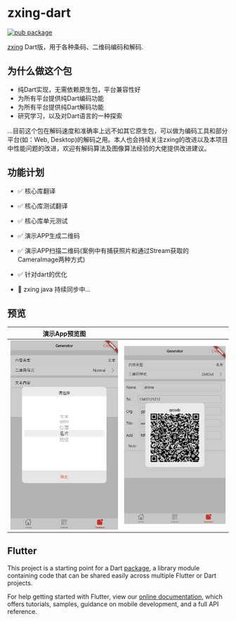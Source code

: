 # zxing-dart
[![pub package](https://img.shields.io/pub/v/zxing_lib.svg)](https://pub.dartlang.org/packages/zxing_lib)

[zxing](https://github.com/zxing/zxing) Dart版，用于各种条码、二维码编码和解码.

## 为什么做这个包

* 纯Dart实现，无需依赖原生包，平台兼容性好
* 为所有平台提供纯Dart编码功能
* 为所有平台提供纯Dart解码功能
* 研究学习，以及对Dart语言的一种探索

...目前这个包在解码速度和准确率上远不如其它原生包，可以做为编码工具和部分平台(如：Web, Desktop)的解码之用。本人也会持续关注zxing的改进以及本项目中性能问题的改进，欢迎有解码算法及图像算法经验的大佬提供改进建议。

## 功能计划

- ✅ 核心库翻译
- ✅ 核心库测试翻译
- ✅ 核心库单元测试
- ✅ 演示APP生成二维码
- ✅ 演示APP扫描二维码(案例中有捕获照片和通过Stream获取的CameraImage两种方式)
- ✅ 针对dart的优化

- 🚧 zxing java 持续同步中...

## 预览

|演示App预览图| |
|:---:|:---:|
|![01](preview/01.png "01")|![02](preview/02.png "02")|

## Flutter

This project is a starting point for a Dart
[package](https://flutter.dev/developing-packages/),
a library module containing code that can be shared easily across
multiple Flutter or Dart projects.

For help getting started with Flutter, view our 
[online documentation](https://flutter.dev/docs), which offers tutorials, 
samples, guidance on mobile development, and a full API reference.
